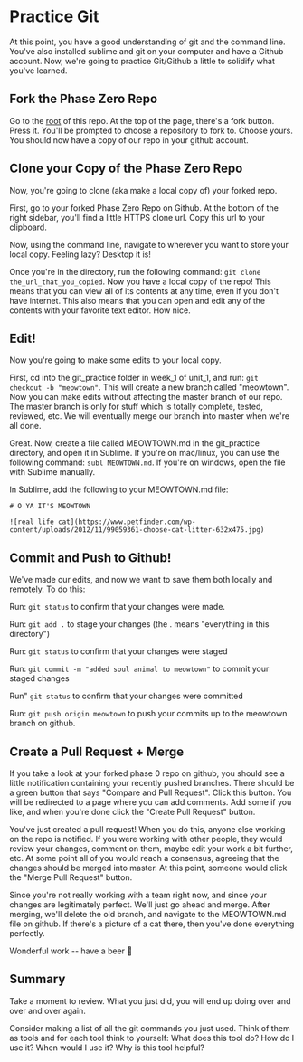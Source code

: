 # Practice Git

At this point, you have a good understanding of git and the command line. You've also installed sublime and git on your computer and have a Github account. Now, we're going to practice Git/Github a little to solidify what you've learned.

## Fork the Phase Zero Repo 

Go to the [root](../../../../..) of this repo. At the top of the page, there's a fork button. Press it. You'll be prompted to choose a repository to fork to. Choose yours. You should now have a copy of our repo in your github account. 

## Clone your Copy of the Phase Zero Repo

Now, you're going to clone (aka make a local copy of) your forked repo.

First, go to your forked Phase Zero Repo on Github. At the bottom of the right sidebar, you'll find a little HTTPS clone url. Copy this url to your clipboard. 

Now, using the command line, navigate to wherever you want to store your local copy. Feeling lazy? Desktop it is!

Once you're in the directory, run the following command: ``` git clone the_url_that_you_copied ```. Now you have a local copy of the repo! This means that you can view all of its contents at any time, even if you don't have internet. This also means that you can open and edit any of the contents with your favorite text editor. How nice.

## Edit!

Now you're going to make some edits to your local copy. 

First, cd into the git_practice folder in week_1 of unit_1, and run: ```git checkout -b "meowtown"```. This will create a new branch called "meowtown". Now you can make edits without affecting the master branch of our repo. The master branch is only for stuff which is totally complete, tested, reviewed, etc. We will eventually merge our branch into master when we're all done. 

Great. Now, create a file called MEOWTOWN.md in the git_practice directory, and open it in Sublime. If you're on mac/linux, you can use the following command: ```subl MEOWTOWN.md```. If you're on windows, open the file with Sublime manually.

In Sublime, add the following to your MEOWTOWN.md file:
``` 
# O YA IT'S MEOWTOWN

![real life cat](https://www.petfinder.com/wp-content/uploads/2012/11/99059361-choose-cat-litter-632x475.jpg)
```

## Commit and Push to Github!
We've made our edits, and now we want to save them both locally and remotely. To do this:

Run: ```git status``` to confirm that your changes were made.

Run: ```git add .``` to stage your changes (the . means "everything in this directory")

Run: ```git status``` to confirm that your changes were staged

Run: ```git commit -m "added soul animal to meowtown"``` to commit your staged changes

Run" ```git status``` to confirm that your changes were committed

Run: ```git push origin meowtown``` to push your commits up to the meowtown branch on github.

## Create a Pull Request + Merge
If you take a look at your forked phase 0 repo on github, you should see a little notification containing your recently pushed branches. There should be a green button that says "Compare and Pull Request". Click this button. You will be redirected to a page where you can add comments. Add some if you like, and when you're done click the "Create Pull Request" button. 

You've just created a pull request! When you do this, anyone else working on the repo is notified. If you were working with other people, they would review your changes, comment on them, maybe edit your work a bit further, etc. At some point all of you would reach a consensus, agreeing that the changes should be merged into master. At this point, someone would click the "Merge Pull Request" button. 

Since you're not really working with a team right now, and since your changes are legitimately perfect. We'll just go ahead and merge. After merging, we'll delete the old branch, and navigate to the MEOWTOWN.md file on github. If there's a picture of a cat there, then you've done everything perfectly.

Wonderful work -- have a beer :beer:

## Summary

Take a moment to review. What you just did, you will end up doing over and over and over again. 

Consider making a list of all the git commands you just used. Think of them as tools and for each tool think to yourself: What does this tool do? How do I use it? When would I use it? Why is this tool helpful?
 
